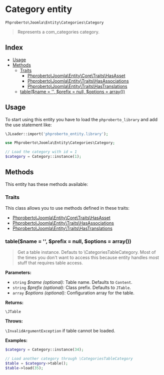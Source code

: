 # Category entity 

`Phproberto\Joomla\Entity\Categories\Category`

> Represents a com_categories category.

## Index <a id="index"></a>

* [Usage](#usage)
* [Methods](#methods)
    * [Traits](#traits)
        * [Phproberto\Joomla\Entity\Core\Traits\HasAsset](../Core/Traits/HasAsset.md)
        * [Phproberto\Joomla\Entity\Traits\HasAssociations](../Traits/HasAssociations.md)
        * [Phproberto\Joomla\Entity\Traits\HasTranslations](../Traits/HasTranslations.md)
    * [table($name = '', $prefix = null, $options = array())](#table)

## Usage <a id="usage"></a>

To start using this entity you have to load the `phproberto_library` and add the use statement like:

```php
\JLoader::import('phproberto_entity.library');

use Phproberto\Joomla\Entity\Categories\Category;

// Load the category with id = 1
$category = Category::instance(1);
```

## Methods <a id="methods"></a>

This entity has these methods available:

### Traits <a id="traits"></a>

This class allows you to use methods defined in these traits:

* [Phproberto\Joomla\Entity\Core\Traits\HasAsset](../Core/Traits/HasAsset.md)
* [Phproberto\Joomla\Entity\Traits\HasAssociations](../Traits/HasAssociations.md)
* [Phproberto\Joomla\Entity\Traits\HasTranslations](../Traits/HasTranslations.md)

### table($name = '', $prefix = null, $options = array()) <a id="table"></a>

> Get a table instance. Defauts to \CategoriesTableCategory. Most of the times you don't want to access this because entity handles most stuff that requires table access.

**Parameters:**

* `string` *$name (optional):* Table name. Defaults to `Content`.
* `string` *$prefix (optional):* Class prefix. Defaults to `JTable`.
* `array`  *$options (optional):* Configuration array for the table.

**Returns:**

`\JTable`

**Throws:**

`\InvalidArgumentException` if table cannot be loaded.

**Examples:**

```php
$category = Category::instance(34);

// Load another category through \CategoriesTableCategory
$table = $category->table();
$table->load(35);
```